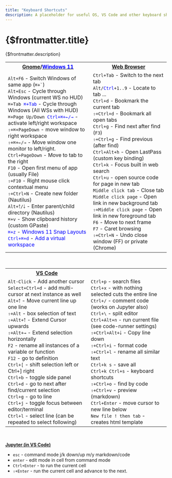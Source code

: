 ```yaml
---
title: "Keyboard Shortcuts"
description: A placeholder for useful OS, VS Code and other keyboard shortcuts
---
```


# {$frontmatter.title}

{$frontmatter.description}

<table>
    <tr>
        <th><a href="https://help.gnome.org/users/gnome-help/stable/shell-keyboard-shortcuts.html.en"><b>Gnome</b></a>/<a href="https://www.customguide.com/cheat-sheet/windows-11-quick-reference.pdf"><span style="color:Blue;font-weight: bold;">Windows 11</span></a></th>
        <th><a href="https://www.minitool.com/news/keyboard-shortcuts-for-all-web-browsers.html" style="font-weight: bold;">Web Browser</a></th>
    </tr>
    <tr>
        <td><code class="language-plaintext highlighter-rouge">Alt+F6</code> - Switch Windows of same app (<code class="language-plaintext highlighter-rouge">⌘+`</code>)<br>
<code class="language-plaintext highlighter-rouge">Alt+Esc</code> - Cycle through Windows (current WS no HUD)<br>
<code class="language-plaintext highlighter-rouge">⌘+Tab <span style="color:Blue;">⌘+Tab</span></code> - Cycle through Windows (All WSs with HUD)<br>
<code class="language-plaintext highlighter-rouge">⌘+Page Up/Down <span style="color:Blue;">Ctrl+⌘+←/→</span></code> - activate left/right workspace &nbsp;<br>
<code class="language-plaintext highlighter-rouge">⇧+⌘+PageDown</code> - move window to right workspace<br>
<code class="language-plaintext highlighter-rouge">⇧+⌘+←/→</code> - Move window one monitor to left/right.<br>
<code class="language-plaintext highlighter-rouge">Ctrl+PageDown</code> - Move to tab to the right<br>
<code class="language-plaintext highlighter-rouge">F10</code> - Open first menu of app (usually File)<br>
<code class="language-plaintext highlighter-rouge">⇧+F10</code> - Right mouse click contextual menu<br>
<code class="language-plaintext highlighter-rouge">⇧+Ctrl+N</code> - Create new folder (Nautilus)<br>
<code class="language-plaintext highlighter-rouge">Alt+￪/￬</code> - Enter parent/child directory (Nautilus)<br>
<code class="language-plaintext highlighter-rouge">⌘+v</code> - Show clipboard history (custom GPaste)<br>
<code class="language-plaintext highlighter-rouge"><span style="color:Blue;">⌘+z</span></code> - <span style="color:Blue;">Windows 11 Snap Layouts</span><br>
<code class="language-plaintext highlighter-rouge"><span style="color:Blue;">Ctrl+⌘+d</span></code> - <span style="color:Blue;">Add a virtual workspace</span><br>
</td><td>
<code class="language-plaintext highlighter-rouge">Ctrl+Tab</code> - Switch to the next tab<br>
<code class="language-plaintext highlighter-rouge">Alt/<span style="color:Blue;">Ctrl</span>+1..9</code> - Locate to tab ...<br>
<code class="language-plaintext highlighter-rouge">Ctrl+d</code> - Bookmark the current tab<br>
<code class="language-plaintext highlighter-rouge">⇧+Ctrl+d</code> - Bookmark all open tabs<br>
<code class="language-plaintext highlighter-rouge">Ctrl+g</code> - Find next after find (<code class="language-plaintext highlighter-rouge">F3</code>)<br>
<code class="language-plaintext highlighter-rouge">⇧+Ctrl+g</code> - Find previous (after find)<br>
<code class="language-plaintext highlighter-rouge">Ctrl+Alt+h</code> - Open LastPass (custom key binding)<br>
<code class="language-plaintext highlighter-rouge">Ctrl+k</code> - Focus built in web search<br>
<code class="language-plaintext highlighter-rouge">Ctrl+u</code> - open source code for page in new tab<br>
<code class="language-plaintext highlighter-rouge">Middle click tab</code> - Close tab<br>
<code class="language-plaintext highlighter-rouge">Middle click page</code> - Open link in new background tab<br>
<code class="language-plaintext highlighter-rouge">⇧+Middle click page</code> - Open link in new foreground tab<br>
<code class="language-plaintext highlighter-rouge">F6</code> - Move to next frame<br>
<code class="language-plaintext highlighter-rouge">F7</code> - Caret browsing<br>
<code class="language-plaintext highlighter-rouge">⇧+Ctrl+N</code> - Undo close window (FF) or private (Chrome)<br>
</td>
    </tr>
</table>

<br>  
<table>
    <tr>
        <th><a href="https://code.visualstudio.com/shortcuts/keyboard-shortcuts-linux.pdf" style="font-weight:bold;">VS Code</a></th>
        <th></th>
    </tr>
    <tr>
        <td><code class="language-plaintext highlighter-rouge">Alt-Click</code> - Add another cursor<br>
<code class="language-plaintext highlighter-rouge">Select+Ctrl+d</code> - add multi-cursor at next instance as well&nbsp;<br>
<code class="language-plaintext highlighter-rouge">Alt+￪</code> - Move current line up one line<br>
<code class="language-plaintext highlighter-rouge">⇧+Alt</code> - box selection of text<br>
<code class="language-plaintext highlighter-rouge">⇧+Alt+￪</code> - Extend Cursor upwards<br>
<code class="language-plaintext highlighter-rouge">⇧+Alt+→</code> - Extend selection horizontally<br>
<code class="language-plaintext highlighter-rouge">F2</code> - rename all instances of a variable or function<br>
<code class="language-plaintext highlighter-rouge">F12</code> - go to definition<br>
<code class="language-plaintext highlighter-rouge">Ctrl+[</code> - shift selection left or Ctrl+] right<br>
<code class="language-plaintext highlighter-rouge">Ctrl+b</code> - toggle side panel<br>
<code class="language-plaintext highlighter-rouge">Ctrl+d</code> - go to next after find/current  selection<br>
<code class="language-plaintext highlighter-rouge">Ctrl+g</code> - go to line<br>
<code class="language-plaintext highlighter-rouge">Ctrl+j</code> - toggle focus between editor/terminal<br>
<code class="language-plaintext highlighter-rouge">Ctrl+l</code> - select line (can be repeated to select following)<br>
</td>
        <td><code class="language-plaintext highlighter-rouge">Ctrl+p</code> - search files<br>
<code class="language-plaintext highlighter-rouge">Ctrl+x</code> - with nothing selected cuts the entire line<br>
<code class="language-plaintext highlighter-rouge">Ctrl+/</code> - comment code (works on Jupyter also)<br>
<code class="language-plaintext highlighter-rouge">Ctrl+\</code> - split editor<br>
<code class="language-plaintext highlighter-rouge">Ctrl+Alt+n</code> - run current file (see code-runner settings)<br>
<code class="language-plaintext highlighter-rouge">⇧+Ctrl+Alt+￬</code> - Copy line down<br>
<code class="language-plaintext highlighter-rouge">⇧+Ctrl+i</code> - format code<br>
<code class="language-plaintext highlighter-rouge">⇧+Ctrl+l</code> - rename all similar text<br>
<code class="language-plaintext highlighter-rouge">Ctrl+k s</code> - save all<br>
<code class="language-plaintext highlighter-rouge">Ctrl+k Ctrl+s</code> - keyboard shortcuts<br>
<code class="language-plaintext highlighter-rouge">⇧+Ctrl+o</code> - find by code<br>
<code class="language-plaintext highlighter-rouge">⇧+Ctrl+v</code> - preview (markdown)<br>
<code class="language-plaintext highlighter-rouge">Ctrl+Enter</code> - move cursor to new line below<br>
<code class="language-plaintext highlighter-rouge">New file ! then tab</code> - creates html template<br>
</td>
    </tr>
</table>

<br>

<a href="https://code.visualstudio.com/docs/python/jupyter-support-py#_additional-commands-and-keyboard-shortcuts" style="font-weight:bold;">Jupyter (in VS Code)</a>

- `esc` - command mode j/k down/up  m/y markdown/code
- `enter` - edit mode in cell from command mode
- `Ctrl+Enter` - to run the current cell
- `⇧+Enter` - run the current cell and advance to the next.







